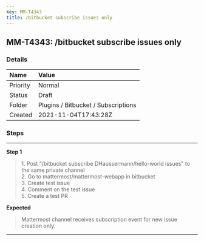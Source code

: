 ```yaml
---
key: MM-T4343
title: /bitbucket subscribe issues only
---
```


## MM-T4343: /bitbucket subscribe issues only

### Details

| Name     | Value                               |
| :------- | :---------------------------------- |
| Priority | Normal                              |
| Status   | Draft                               |
| Folder   | Plugins / Bitbucket / Subscriptions |
| Created  | 2021-11-04T17:43:28Z                |

### Steps

<hr/>

**Step 1**

> <article>1. Post &quot;/bitbucket subscribe DHaussermann/hello-world issues&quot; to the same private channel <br />2. Go to mattermost/mattermost-webapp in bitbucket<br />3. Create test issue<br />4. Comment on the test issue<br />5. Create a test PR</article>

**Expected**

> <article>Mattermost channel receives subscription event for new issue creation only.</article>

<hr/>

